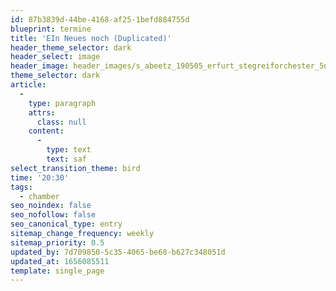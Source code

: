 ```yaml
---
id: 87b3839d-44be-4168-af25-1befd884755d
blueprint: termine
title: 'EIn Neues noch (Duplicated)'
header_theme_selector: dark
header_select: image
header_image: header_images/s_abeetz_190505_erfurt_stegreiforchester_5d3_9590.-cinematic.jpg
theme_selector: dark
article:
  -
    type: paragraph
    attrs:
      class: null
    content:
      -
        type: text
        text: saf
select_transition_theme: bird
time: '20:30'
tags:
  - chamber
seo_noindex: false
seo_nofollow: false
seo_canonical_type: entry
sitemap_change_frequency: weekly
sitemap_priority: 0.5
updated_by: 7d709850-5c35-4065-be68-b627c348051d
updated_at: 1656085511
template: single_page
---
```

